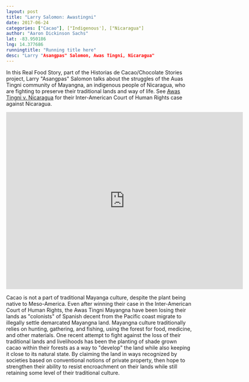 ```yaml
---
layout: post
title: "Larry Salomon: Awastingni"
date: 2017-06-24
categories: ["Cacao"], ["Indigenous'], ["Nicaragua"]
author: "Aaron Dickinson Sachs"
lat: -83.950186
lng: 14.377686
runningtitle: "Running title here"
desc: "Larry "Asangpas" Salomon, Awas Tingni, Nicaragua"
---
```


In this Real Food Story, part of the Historias de Cacao/Chocolate Stories project, Larry "Asangpas" Salomon talks about the struggles of the Auas Tingni community of Mayangna, an indigenous people of Nicaragua, who are fighting to preserve their traditional lands and way of life. See [Awas Tingni v. Nicaragua](https://www.escr-net.org/caselaw/2006/case-mayagna-sumo-awas-tingni-community-v-nicaragua-eng) for their Inter-American Court of Human Rights case against Nicaragua.

<iframe src="https://archive.org/embed/Larry_HCCS" width="640" height="480" frameborder="0" webkitallowfullscreen="true" mozallowfullscreen="true" allowfullscreen></iframe>

Cacao is not a part of traditional Mayanga culture, despite the plant being native to Meso-America. Even after winning their case in the Inter-American Court of Human Rights, the Awas Tingni Mayangna have been losing their lands as "colonists" of Spanish decent from the Pacific coast migrate to illegally settle demarcated Mayangna land. Mayangna culture traditionally relies on hunting, gathering, and fishing, using the forest for food, medicine, and other materials. One recent attempt to fight against the loss of their traditional lands and livelihoods has been the planting of shade grown cacao within their forests as a way to "develop" the land while also keeping it close to its natural state. By claiming the land in ways recognized by societies based on conventional notions of private property, then hope to strengthen their ability to resist encroachment on their lands while still retaining some level of their traditional culture.
